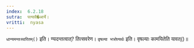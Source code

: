 ```yaml
---
index:  6.2.18
sutra:  पत्यावै�आर्ये।
vritti:  nyasa
---
```


`धान्यमन्तःस्वरितम्()` इति। ण्यदन्तत्वात्? तित्सवरेण। `वृषल्या भत्र्तेत्यर्थः` इति। वृषल्याः कामयितेति यावत्()॥
